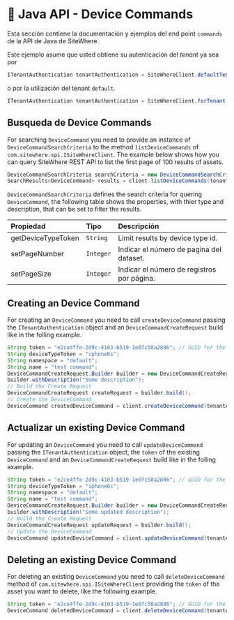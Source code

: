 # :book: Java API - Device Commands

<Seo/>

Esta sección contiene la documentación y ejemplos del end point `commands` de la API de Java de SiteWhere.

Este ejemplo asume que usted obtiene su autenticación del *tenant* ya sea por

```java
ITenantAuthentication tenantAuthentication = SiteWhereClient.defaultTenant();
```

o por la utilización del tenant `default`.

```java
ITenantAuthentication tenantAuthentication = SiteWhereClient.forTenant("token", "auth");
```

## Busqueda de Device Commands

For searching `DeviceCommand` you need to provide an instance of `DeviceCommandSearchCriteria` to the method
`listDeviceCommands` of `com.sitewhere.spi.ISiteWhereClient`. The example below shows how you can query SiteWhere
REST API to list the first page of 100 results of assets.

```java
DeviceCommandSearchCriteria searchCriteria = new DeviceCommandSearchCriteria(1, 100);
SearchResults<DeviceCommand> results = client.listDeviceCommands(tenantAuthentication, searchCriteria);
```

`DeviceCommandSearchCriteria` defines the search criteria for quering `DeviceCommand`, the following table shows the properties, with 
thier type and description, that can be set to filter the results.

| Propiedad              | Tipo        | Descripción                                                    |
|:-----------------------|:------------|:---------------------------------------------------------------|
| getDeviceTypeToken     | `String`    | Limit results by device type id.                               |
| setPageNumber          | `Integer`   | Indicar el número de pagina del dataset.                       |
| setPageSize            | `Integer`   | Indicar el número de registros por página.                     |

## Creating an Device Command

For creating an `DeviceCommand` you need to call `createDeviceCommand` passing the `ITenantAuthentication` object and an
`DeviceCommandCreateRequest` build like in the folling example.

```java
String token = "e2ce4ffe-2d9c-4103-b519-1e07c58a2886"; // GUID for the DeviceCommand
String deviceTypeToken = "iphone6s";
String namespace = "default";
String name = "test command";
DeviceCommandCreateRequest.Builder builder = new DeviceCommandCreateRequest.Builder(deviceTypeToken, token, namespace, name);
builder.withDescription("Some description");
// Build the Create Request
DeviceCommandCreateRequest createRequest = builder.build();
// Create the DeviceCommand
DeviceCommand createdDeviceCommand = client.createDeviceCommand(tenantAuthentication, createRequest);
```

## Actualizar un existing Device Command

For updating an `DeviceCommand` you need to call `updateDeviceCommand` passing the `ITenantAuthentication` object,
the `token` of the existing `DeviceCommand` and an `DeviceCommandCreateRequest` build like in the folling example.

```java
String token = "e2ce4ffe-2d9c-4103-b519-1e07c58a2886"; // GUID for the DeviceCommand
String deviceTypeToken = "iphone6s";
String namespace = "default";
String name = "test command";
DeviceCommandCreateRequest.Builder builder = new DeviceCommandCreateRequest.Builder(deviceTypeToken, token, namespace, name);
builder.withDescription("Some updated description");
// Build the Create Request
DeviceCommandCreateRequest updateRequest = builder.build();
// Update the DeviceCommand
DeviceCommand updatedDeviceCommand = client.updateDeviceCommand(tenantAuthentication, token, updateRequest);
```

## Deleting an existing Device Command

For deleting an existing `DeviceCommand` you need to call `deleteDeviceCommand` method of `com.sitewhere.spi.ISiteWhereClient`
providing the `token` of the asset you want to delete, like the following example.

```java
String token = "e2ce4ffe-2d9c-4103-b519-1e07c58a2886"; // GUID for the DeviceCommand
DeviceCommand deletedDeviceCommand = client.deleteDeviceCommand(tenantAuthentication, token);
```
